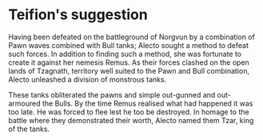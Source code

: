 # Teifion's suggestion
Having been defeated on the battleground of Norgvun by a combination of Pawn waves combined with Bull tanks; Alecto sought a method to defeat such forces. In addition to finding such a method, she was fortunate to create it against her nemesis Remus. As their forces clashed on the open lands of Tzagnath, territory well suited to the Pawn and Bull combination, Alecto unleashed a division of monstrous tanks.

These tanks obliterated the pawns and simple out-gunned and out-armoured the Bulls. By the time Remus realised what had happened it was too late. He was forced to flee lest he too be destroyed. In homage to the battle where they demonstrated their worth, Alecto named them Tzar, king of the tanks.
